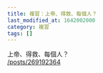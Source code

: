 ```yaml
---
title: 複習：上帝、得救、每個人？
last_modified_at: 1642002000
category: 複習
tags: []
---
```


<p>上帝、得救、每個人？<br/>
<a href="/posts/269192364" target="_blank">/posts/269192364</a></p>
<p> </p>
